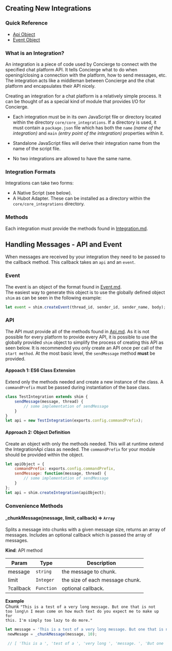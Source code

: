 ## Creating New Integrations
### Quick Reference
- [Api Object](./api/Api.md)
- [Event Object](./api/Event.md)

### What is an Integration?
An integration is a piece of code used by Concierge to connect with the specified chat platform API. It tells Concierge what to do when opening/closing a connection with the platform, how to send messages, etc. The integration acts like a middleman between Concierge and the chat platform and encapsulates their API nicely.

Creating an integration for a chat platform is a relatively simple process. It can be thought of as a special kind of module that provides I/O for Concierge.

- Each integration must be in its own JavaScript file or directory located within the directory `core/core_integrations`. If a directory is used, it must contain a `package.json` file which has both the `name` *(name of the integration)* and `main` *(entry point of the integration)* properties within it.

- Standalone JavaScript files will derive their integration name from the name of the script file.
- No two integrations are allowed to have the same name.

### Integration Formats
Integrations can take two forms:
- A Native Script (see below).
- A Hubot Adapter. These can be installed as a directory within the `core/core_integrations` directory.

### Methods
Each integration must provide the methods found in [Integration.md](./api/Integration.md).

<a name="HandlingMessages"></a>
## Handling Messages - API and Event
When messages are received by your integration they need to be passed to the callback method. This callback takes an `api` and an `event`.

### Event
The event is an object of the format found in [Event.md](./Event.md).  
The easiest way to generate this object is to use the globally defined object `shim` as can be seen in the following example:
```js
let event = shim.createEvent(thread_id, sender_id, sender_name, body);
```

### API
The API must provide all of the methods found in [Api.md](./api/Api.md). As it is not possible for every platform to provide every API, it is possible to use the globally provided `shim` object to simplify the process of creating this API as seen below. It is recommended you only create an API once per call of the `start method`. At the most basic level, the `sendMessage` method **must** be provided.

#### Appoach 1: ES6 Class Extension
Extend only the methods needed and create a new instance of the class. A `commandPrefix` must be passed during instantiation of the base class.
```js
class TestIntegration extends shim {
    sendMessage(message, thread) {
        // some implementation of sendMessage
    }
}
let api = new TestIntegration(exports.config.commandPrefix);
```

#### Approach 2: Object Definition
Create an object with only the methods needed. This will at runtime extend the IntegrationApi class as needed. The `commandPrefix` for your module should be provided within the object.
```js
let apiObject = {
    commandPrefix: exports.config.commandPrefix,
    sendMessage: function(message, thread) {
        // some implementation of sendMessage
    }
};
let api = shim.createIntegration(apiObject);
```

### Convenience Methods

#### \_chunkMessage(message, limit, callback) => <code>Array</code>
Splits a message into chunks with a given message size, returns an array of messages. Includes an optional callback which is passed the array of messages.

**Kind**: API method

| Param | Type | Description |
| --- | --- | --- |
| message | <code>string</code> | the message to chunk. |
| limit | <code>Integer</code> | the size of each message chunk. |
| ?callback | <code>Function</code> | optional callback. |

**Example**  
Chunk <code>"This is a test of a very long message. But one that is not too long\n I mean come on how much text do you expect me to make up for this. I'm simply too lazy to do more."</code>
```js
let message = 'This is a test of a very long message. But one that is not too long\n I mean come on how much text do you expect me to make up for this. I\'m simply too lazy to do more.',
 newMesage = _chunkMessage(message, 10);

 // [ 'This is a ', 'test of a ', 'very long ', 'message. ', 'But one ', 'that is ', 'not too ', 'long\n I ', 'mean come ', 'on how ', 'much text ', 'do you ', 'expect me ', 'to make ', 'up for ', 'this. I\'m ', 'simply ', 'too lazy ', 'to do ', 'more.' ]
```
